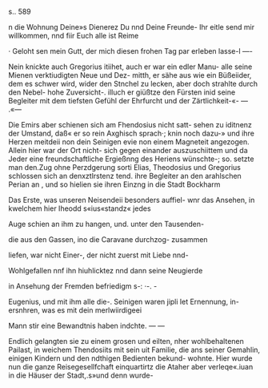 s.. 589

n die Wohnung Deine»s Dienerez Du nnd Deine Freunde-
Ihr eitle send mir willkommen, nnd fiir Euch alle ist Reime

· Geloht sen mein Gutt, der mich diesen frohen Tag
par erleben lasse-l —-

Nein knickte auch Gregorius itiihet, auch er war ein
edler Manu- alle seine Mienen verktiudigten Neue und Dez-
mitth, er sähe aus wie ein Büßeiider, dem es schwer wird,
wider den Stnchel zu lecken, aber doch strahlte durch den
Nebel- hohe Zuversicht-. illuch er giüßtze den Fürsten inid
seine Begleiter mit dem tiefsten Gefühl der Ehrfurcht und
der Zärtlichkeit-«- — .«—

Die Emirs aber schienen sich am Fhendosius nicht
satt- sehen zu iditnenz der Umstand, daß« er so rein Axghisch
sprach·; knin noch dazu-» und ihre Herzen meitdeii non dein
Seinigen evie non einem Magneteit angezogen. Allein hier
war der Ort nicht- sich gegen einander auszuschiittem und
da Jeder eine freundschaftliche Ergießnng des Heriens
wünschte-; so. setzte man den.Zug ohne Perzdgerung sorti
Elias, Theodosius und Gregorius schlossen sich an
denxztlrstenz tend. ihre Begleiter an den arahlschen Perian
an , und so hielien sie ihren Einzng in die Stadt Bockharm

Das Erste, was unseren Neisendeii besonders auffiel- wnr
das Ansehen, in kwelchem hier Iheodd s«ius«standz« jedes

Auge schien an ihm zu hangen, und. unter den Tausenden-

die aus den Gassen, ino die Caravane durchzog- zusammen

liefen, war nicht Einer-, der nicht zuerst mit Liebe nnd-

Wohlgefallen nnf ihn hiuhlicktez nnd dann seine Neugierde

in Ansehung der Fremden befriedigm s-: ·-. -

Eugenius, und mit ihm alle die-. Seinigen waren jipli
let Ernennung, in- ersnhren, was es mit dein merlwiirdigeei

Mann stir eine Bewandtnis haben indchte. — —

Endlich gelangten sie zu einem grosen und eilten, nher
wohlbehaltenen Pailast, in weichem Thendosiits mit sein
uit Familie, die ans seiner Gemahlin, einigen Kindern
und den ndthigen Bedienten bekund- wohnte. Hier wurde
nun die ganze Reisegesellfchaft einquartirtz die Ataher aber
verleqe«.iuan in die Häuser der Stadt,.s»und denn wurde-

